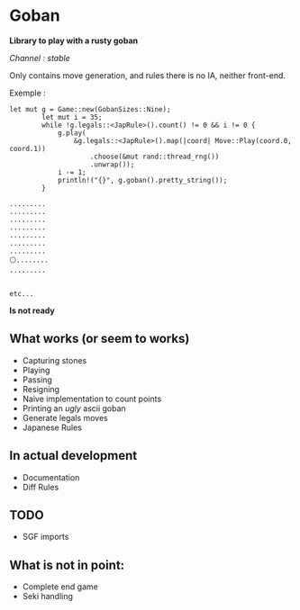 # Goban

**Library to play with a rusty goban** 

*Channel : stable*

Only contains move generation, and rules there is no IA, neither
front-end.

Exemple :

```{rust}
let mut g = Game::new(GobanSizes::Nine);
        let mut i = 35;
        while !g.legals::<JapRule>().count() != 0 && i != 0 {
            g.play(
                &g.legals::<JapRule>().map(|coord| Move::Play(coord.0, coord.1))
                    .choose(&mut rand::thread_rng())
                    .unwrap());
            i -= 1;
            println!("{}", g.goban().pretty_string());
        }
```

```{bash}
.........
.........
.........
.........
.........
.........
.........
⚪........
.........


etc...
```

**Is not ready**


## What works (or seem to works)
- Capturing stones
- Playing
- Passing
- Resigning
- Naive implementation to count points
- Printing an *ugly* ascii goban
- Generate legals moves
- Japanese Rules

## In actual development
- Documentation
- Diff Rules

## TODO
- SGF imports

## What is not in point:
- Complete end game
- Seki handling
